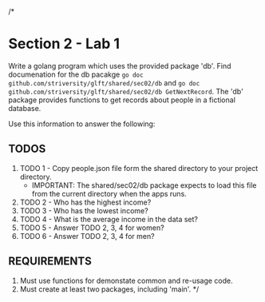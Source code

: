 /*
# Section 2 - Lab 1

Write a golang program which uses the provided package 'db'. 
Find documenation for the db pacakge `go doc github.com/striversity/glft/shared/sec02/db` 
and `go doc github.com/striversity/glft/shared/sec02/db GetNextRecord`. The 'db' package 
provides functions to get records about people in a fictional database. 

Use this information to answer the following:

## TODOS

1. TODO 1 - Copy people.json file form the shared directory to your project directory.
   * IMPORTANT: The shared/sec02/db package expects to load this file from the current directory when the apps runs.
2. TODO 2 - Who has the highest income?
3. TODO 3 - Who has the lowest income?
4. TODO 4 - What is the average income in the data set?
5. TODO 5 - Answer TODO 2, 3, 4 for women?
6. TODO 6 - Answer TODO 2, 3, 4 for men?

## REQUIREMENTS

1. Must use functions for demonstate common and re-usage code.
2. Must create at least two packages, including 'main'.
*/
